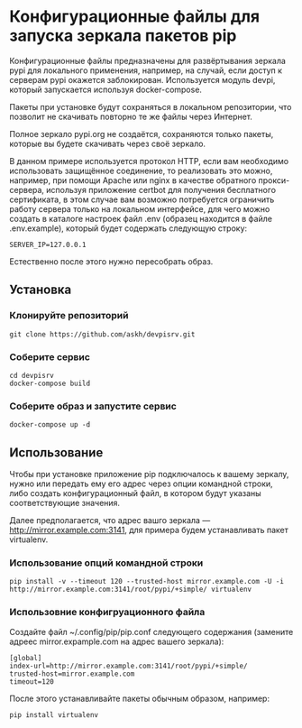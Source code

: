 # Конфигурационные файлы для запуска зеркала пакетов pip

Конфигурационные файлы предназначены для развёртывания зеркала pypi для
локального применения, например, на случай, если доступ к серверам pypi
окажется заблокирован. Используется модуль devpi, который запускается
используя docker-compose.

Пакеты при установке будут сохраняться в локальном репозитории, что позволит
не скачивать повторно те же файлы через Интернет.

Полное зеркало pypi.org не создаётся, сохраняются только пакеты, которые вы
будете скачивать через своё зеркало.

В данном примере используется протокол HTTP, если вам необходимо использовать
защищённое соединение, то реализовать это можно, например, при помощи Apache или
nginx в качестве обратного прокси-сервера, используя приложение certbot для
получения бесплатного сертификата, в этом случае вам возможно потребуется
ограничить работу сервера только на локальном интерфейсе, для чего можно создать
в каталоге настроек файл .env (образец находится в файле .env.example), который
будет содержать следующую строку:

```
SERVER_IP=127.0.0.1
```

Естественно после этого нужно пересобрать образ.

## Установка

### Клонируйте репозиторий

```
git clone https://github.com/askh/devpisrv.git
```

### Соберите сервис

```
cd devpisrv
docker-compose build
```

### Соберите образ и запустите сервис

```
docker-compose up -d
```

## Использование

Чтобы при установке приложение pip подключалось к вашему зеркалу, нужно или
передать ему его адрес через опции командной строки, либо создать
конфигурационный файл, в котором будут указаны соответствующие значения.

Далее предполагается, что адрес вашго зеркала — http://mirror.example.com:3141,
для примера будем устанавливать пакет virtualenv.

### Использование опций командной строки

```
pip install -v --timeout 120 --trusted-host mirror.example.com -U -i http://mirror.example.com:3141/root/pypi/+simple/ virtualenv
```

### Использовние конфигруационного файла

Создайте файл ~/.config/pip/pip.conf следующего содержания (замените адреес
mirror.expample.com на адрес вашего зеркала):

```
[global]
index-url=http://mirror.example.com:3141/root/pypi/+simple/
trusted-host=mirror.example.com
timeout=120
```

После этого устанавливайте пакеты обычным образом, например:

```
pip install virtualenv
```
